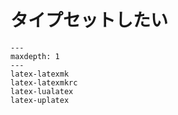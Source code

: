 # タイプセットしたい

```{toctree}
---
maxdepth: 1
---
latex-latexmk
latex-latexmkrc
latex-lualatex
latex-uplatex
```
